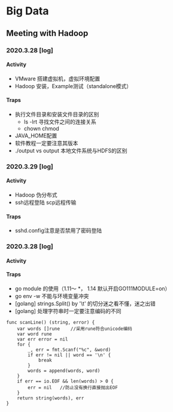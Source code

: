 # Big Data
## Meeting with Hadoop
### 2020.3.28 [log]
#### Activity
- VMware 搭建虚拟机，虚拟环境配置
- Hadoop 安装，Example测试（standalone模式）
#### Traps
- 执行文件目录和安装文件目录的区别
	- ls -lrt 寻找文件之间的连接关系
	- chown chmod
- JAVA_HOME配置
- 软件教程一定要注意其版本
- ./output vs output 本地文件系统与HDFS的区别
### 2020.3.29 [log]
#### Activity
- Hadoop 伪分布式
- ssh远程登陆 scp远程传输
#### Traps
- sshd.config注意是否禁用了密码登陆
### 2020.3.28 [log]
#### Activity

#### Traps
- go module 的使用（1.11～ *， 1.14 默认开启GO111MODULE=on）
- go env -w 不能与环境变量冲突
- [golang]	strings.Split() by '\t' 的切分迷之看不懂，迷之出错
- [golang]	处理字符串时一定要注意编码的不同
``` golang
func scanLine() (string, error) {
	var words []rune	//采用rune符合unicode编码
	var word rune
	var err error = nil
	for {
		_, err = fmt.Scanf("%c", &word)
		if err != nil || word == '\n' {
			break
		}
		words = append(words, word)
	}
	if err == io.EOF && len(words) > 0 {
		err = nil	//防止没有换行直接抛出EOF
	}
	return string(words), err
}
```
